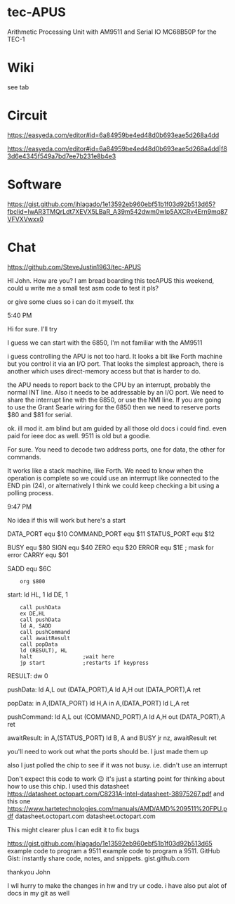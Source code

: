 # tec-APUS

Arithmetic Processing Unit with AM9511 and Serial IO MC68B50P for the TEC-1

# Wiki
see tab

# Circuit
https://easyeda.com/editor#id=6a84959be4ed48d0b693eae5d268a4dd

https://easyeda.com/editor#id=6a84959be4ed48d0b693eae5d268a4dd|f83d6e4345f549a7bd7ee7b231e8b4e3

# Software
https://gist.github.com/jhlagado/1e13592eb960ebf51b1f03d92b513d65?fbclid=IwAR3TMQrLdt7XEVX5LBaR_A39m542dwm0wIp5AXCRv4Ern9mq87VFVXVwxx0

# Chat
https://github.com/SteveJustin1963/tec-APUS


HI John. How are you? I am bread boarding this tecAPUS this weekend, could u write me a small test asm code to test it pls?


or give some clues so i can do it myself. thx


5:40 PM

Hi for sure. I'll try


I guess we can start with the 6850, I'm not familiar with the AM9511



i guess controlling the APU is not too hard. It looks a bit like Forth machine but you control it via an I/O port. That looks the simplest approach, there is another which uses direct-memory access but that is harder to do.





the APU needs to report back to the CPU by an interrupt, probably the normal INT line. Also it needs to be addressable by an I/O port. We need to share the interrupt line with the 6850, or use the NMI line. If you are going to use the Grant Searle wiring for the 6850 then we need to reserve ports $80 and $81 for serial.


ok. ill mod it. am blind but am guided by all those old docs i could find. even paid for ieee doc as well. 9511 is old but a goodie.



For sure. You need to decode two address ports, one for data, the other for commands.


It works like a stack machine, like Forth. We need to know when the operation is complete so we could use an interrrupt like connected to the END pin (24), or alternatively I think we could keep checking a bit using a polling process.


9:47 PM

No idea if this will work but here's a start

DATA_PORT equ $10
COMMAND_PORT equ $11
STATUS_PORT equ $12

BUSY equ $80
SIGN equ $40
ZERO equ $20
ERROR equ $1E    ; mask for error
CARRY equ $01

SADD equ $6C

        org $800
start:
        ld HL, 1
        ld DE, 1

        call pushData
        ex DE,HL
        call pushData
        ld A, SADD
        call pushCommand
        call awaitResult    
        call popData        
        ld (RESULT), HL
        halt                ;wait here
        jp start            ;restarts if keypress

RESULT: dw 0
    
pushData:
        ld A,L
        out (DATA_PORT),A
        ld A,H
        out (DATA_PORT),A
        ret
    
popData:
        in A,(DATA_PORT)
        ld H,A
        in A,(DATA_PORT)
        ld L,A
        ret
    
pushCommand:
        ld A,L
        out (COMMAND_PORT),A
        ld A,H
        out (DATA_PORT),A
        ret

awaitResult:
        in A,(STATUS_PORT)
        ld B, A
        and BUSY
        jr nz, awaitResult
        ret



you'll need to work out what the ports should be. I just made them up


also I just polled the chip to see if it was not busy. i.e. didn't use an interrupt


Don't expect this code to work 😉 it's just a starting point for thinking about how to use this chip. I used this datasheet https://datasheet.octopart.com/C8231A-Intel-datasheet-38975267.pdf and this one https://www.hartetechnologies.com/manuals/AMD/AMD%209511%20FPU.pdf
datasheet.octopart.com
datasheet.octopart.com


This might clearer plus I can edit it to fix bugs

https://gist.github.com/jhlagado/1e13592eb960ebf51b1f03d92b513d65
example code to program a 9511
example code to program a 9511. GitHub Gist: instantly share code, notes, and snippets.
gist.github.com

thankyou John


I wll hurry to make the changes in hw and try ur code. i have also put alot of docs in my git as well
